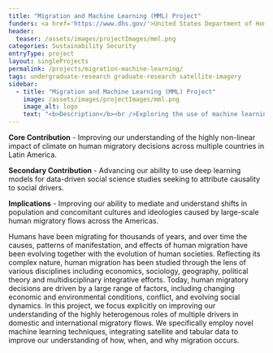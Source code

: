 ```yaml
---
title: "Migration and Machine Learning (MML) Project"
funders: <a href='https://www.dhs.gov/'>United States Department of Homeland Security</a><br />
header:
  teaser: /assets/images/projectImages/mml.png
categories: Sustainability Security
entryType: project
layout: singleProjects
permalink: /projects/migration-machine-learning/
tags: undergraduate-research graduate-research satellite-imagery
sidebar:
  - title: "Migration and Machine Learning (MML) Project"
    image: /assets/images/projectImages/mml.png
    image_alt: logo
    text: "<b>Description</b><br />Exploring the use of machine learning for predicting and understanding human migratory flows.<br /><b>Timeline:</b><br />Spring 2019 to Present<br /><b>People:</b><br /><a href='/people/danrunfolafall2017.html'>Dan Runfola</a>, <a href='/people/lauramillsspring2020.html'>Laura Mills</a>, <a href='/people/maevenaughtonfall2020.html'>Maeve Naughton-Rockwell</a>, <a href='/people/heatherbaierfall2018.html'>Heather Baier</a>, <a href='/people/ethanharrison.html'>Ethan Harrison</a>"
---
```

**Core Contribution** - Improving our understanding of the highly non-linear impact of climate on human migratory decisions across multiple countries in Latin America.

**Secondary Contribution** - Advancing our ability to use deep learning models for data-driven social science studies seeking to attribute causality to social drivers.

**Implications** -  Improving our ability to mediate and understand shifts in population and concomitant cultures and ideologies caused by large-scale human migratory flows across the Americas.

Humans have been migrating for thousands of years, and over time the causes, patterns of manifestation, and effects of human migration have been evolving together with the evolution of human societies.  Reflecting its complex nature, human migration has been studied through the lens of various disciplines including economics, sociology, geography, political theory and multidisciplinary integrative efforts. Today, human migratory decisions are driven by a large range of factors, including changing economic and environmental conditions, conflict, and evolving social dynamics.
In this project, we focus explicitly on improving our understanding of the highly heterogenous roles of multiple drivers in domestic and international migratory flows. We specifically employ novel machine learning techniques, integrating satellite and tabular data to improve our understanding of how, when, and why migration occurs.